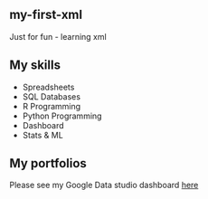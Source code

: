 ## my-first-xml
Just for fun - learning xml

## My skills

- Spreadsheets
- SQL Databases
- R Programming
- Python Programming
- Dashboard
- Stats & ML

## My portfolios

Please see my Google Data studio dashboard [here](https://www.google.com)
